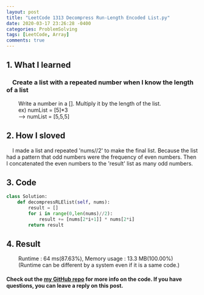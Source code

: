 ```yaml
---
layout: post
title: "LeetCode 1313 Decompress Run-Length Encoded List.py"
date: 2020-03-17 23:26:28 -0400
categories: ProblemSolving
tags: [LeetCode, Array]
comments: true
---
```


## 1. What I learned
### &nbsp;&nbsp;&nbsp;&nbsp;Create a list with a repeated number when I know the length of a list
&nbsp;&nbsp;&nbsp;&nbsp;&nbsp;&nbsp;&nbsp;&nbsp;Write a number in a []. Multiply it by the length of the list.  
&nbsp;&nbsp;&nbsp;&nbsp;&nbsp;&nbsp;&nbsp;&nbsp;ex) numList = [5]*3  
&nbsp;&nbsp;&nbsp;&nbsp;&nbsp;&nbsp;&nbsp;&nbsp;--> numList = [5,5,5]

## 2. How I sloved
&nbsp;&nbsp;&nbsp;&nbsp;I made a list and repeated 'nums//2' to make the final list. Because the list had a pattern that odd numbers were the frequency of even numbers. Then I concatenated the even numbers to the 'result' list as many odd numbers.  

## 3. Code
```python
class Solution:
    def decompressRLElist(self, nums):
        result = []
        for i in range(0,len(nums)//2):
            result += [nums[2*i+1]] * nums[2*i]
        return result
```

## 4. Result
&nbsp;&nbsp;&nbsp;&nbsp;&nbsp;&nbsp;&nbsp;&nbsp;Runtime : 64 ms(87.63%), Memory usage : 13.3 MB(100.00%)  
&nbsp;&nbsp;&nbsp;&nbsp;&nbsp;&nbsp;&nbsp;&nbsp;(Runtime can be different by a system even if it is a same code.)

#### Check out the [my GitHub repo][hyuk-gh] for more info on the code. If you have questions, you can leave a reply on this post.

[hyuk-gh]:   https://github.com/dlgur1994/StudyAlgorithms/tree/master/LeetCode
